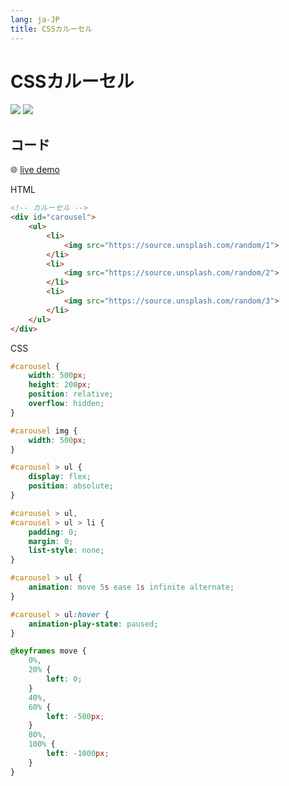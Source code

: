 ```yaml
---
lang: ja-JP
title: CSSカルーセル
---
```


# CSSカルーセル

![](https://img.shields.io/badge/-HTML-9ca3af.svg?logo=html5&style=popout-square)  ![](https://img.shields.io/badge/-CSS-9ca3af.svg?logo=css3&style=popout-square)



## コード

🌐 [live demo](https://codepen.io/kensoz/pen/VwBwRMw)

HTML

```html
<!-- カルーセル -->
<div id="carousel">
	<ul>
		<li>
			<img src="https://source.unsplash.com/random/1">
		</li>
		<li>
			<img src="https://source.unsplash.com/random/2">
		</li>
		<li>
			<img src="https://source.unsplash.com/random/3">
		</li>
	</ul>
</div>
```

CSS

```css
#carousel {
	width: 500px;
	height: 200px;
	position: relative;
	overflow: hidden;
}

#carousel img {
	width: 500px; 
}

#carousel > ul {
	display: flex; 
	position: absolute; 
}

#carousel > ul,
#carousel > ul > li {
	padding: 0;
	margin: 0;
	list-style: none;
}

#carousel > ul {
	animation: move 5s ease 1s infinite alternate; 
}

#carousel > ul:hover {
	animation-play-state: paused; 
}

@keyframes move {
	0%,
	20% {
		left: 0;
	}
	40%,
	60% {
		left: -500px;
	}
	80%,
	100% {
		left: -1000px;
	}
}
```


